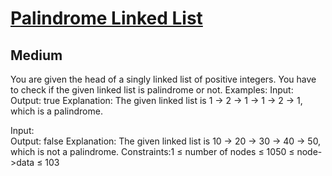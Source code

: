 # [Palindrome Linked List](https://www.geeksforgeeks.org/problems/check-if-linked-list-is-pallindrome/1?page=1&category=Linked%20List&sortBy=submissions)
## Medium
You are given the&nbsp;head&nbsp;of a singly linked list of positive integers. You have to check if the given linked list is&nbsp;palindrome&nbsp;or not.
Examples:
Input:   
Output: true
Explanation: The given linked list is 1 -&gt; 2 -&gt; 1 -&gt; 1 -&gt; 2 -&gt; 1, which is a palindrome.

Input:   
Output: false
Explanation: The given linked list is 10 -&gt; 20 -&gt; 30 -&gt; 40 -&gt; 50, which is not a palindrome.
Constraints:1 ≤ number of nodes ≤ 1050 ≤ node-&gt;data ≤ 103